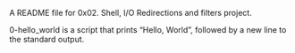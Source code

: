 A README file for 0x02. Shell, I/O Redirections and filters project.

0-hello_world is a script that prints “Hello, World”, followed by a new line to the standard output.
